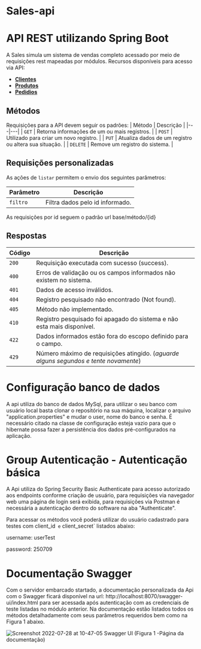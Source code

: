 # Sales-api

# API REST utilizando Spring Boot

A Sales simula um sistema de vendas completo acessado por meio de requisições rest mapeadas por módulos.
Recursos disponíveis para acesso via API:

* [**Clientes**]("/api/customer")
* [**Produtos**]("/api/product")
* [**Pedidios**]("/api/order")


## Métodos
Requisições para a API devem seguir os padrões:
| Método | Descrição |
|---|---|
| `GET` | Retorna informações de um ou mais registros. |
| `POST` | Utilizado para criar um novo registro. |
| `PUT` | Atualiza dados de um registro ou altera sua situação. |
| `DELETE` | Remove um registro do sistema. |

## Requisições personalizadas
As ações de `listar` permitem o envio dos seguintes parâmetros:

| Parâmetro | Descrição |
|---|---|
| `filtro` | Filtra dados pelo id informado. |

As requisições por id seguem o padrão url base/método/{id}

## Respostas

| Código | Descrição |
|---|---|
| `200` | Requisição executada com sucesso (success).|
| `400` | Erros de validação ou os campos informados não existem no sistema.|
| `401` | Dados de acesso inválidos.|
| `404` | Registro pesquisado não encontrado (Not found).|
| `405` | Método não implementado.|
| `410` | Registro pesquisado foi apagado do sistema e não esta mais disponível.|
| `422` | Dados informados estão fora do escopo definido para o campo.|
| `429` | Número máximo de requisições atingido. (*aguarde alguns segundos e tente novamente*)|

# Configuração banco de dados

A api utiliza do banco de dados MySql, para utilizar o seu banco com usuário local basta  clonar o repositório na sua máquina, localizar o arquivo "application.properties" e mudar o user, nome do banco e senha. É necessário citado na classe de configuração esteja vazio para que o hibernate possa fazer a persistência dos dados pré-configurados na aplicação.

# Group Autenticação - Autenticação básica

A Api utiliza do Spring Security Basic Authenticate para acesso autorizado aos endpoints conforme criação de usuário, para requisições via navegador web uma página de login será exibida, para requisições via Postman é necessária a autenticação dentro do software na aba "Authenticate".

Para acessar os métodos você poderá utilizar do usuário cadastrado para testes com client_id`  e ` client_secret` listados abaixo:

username: userTest

password: 250709


# Documentação Swagger

Com o servidor embarcado startado, a documentação personalizada da Api com o Swagger ficará disponível na url: http://localhost:8070/swagger-ui/index.html para ser acessada após autenticação com as credenciais de teste listadas no módulo anterior. Na documentação estão listados todos os métodos detalhadamente com seus parâmetros requeridos bem como na Figura 1 abaixo.


![Screenshot 2022-07-28 at 10-47-05 Swagger UI](https://user-images.githubusercontent.com/92373290/181521506-be81485e-8f76-4d00-bba7-225b2a255930.png)
(Figura 1 -Página da documentação) 


